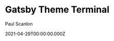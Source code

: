 ---
title: Gatsby Theme Terminal
github: https://github.com/PaulieScanlon/gatsby-theme-terminal
demo: https://gatsbythemeterminal.gatsbyjs.io/
license: null
author: Paul Scanlon
author_link: ''
date: 2021-04-29T00:00:00.000Z
ssg:
  - Gatsby
cms: null
css: null
category: null
description: >-
  Gatsby Theme Terminal aims to be a zero component theme. It provides data
  components to aid in the abstraction of presentational and data layers which
  together provide the most flexibility.
draft: true
publish_date: '2020-02-16T05:43:08Z'
update_date: '2021-11-03T19:08:20Z'
github_star: 310
github_fork: 36
---